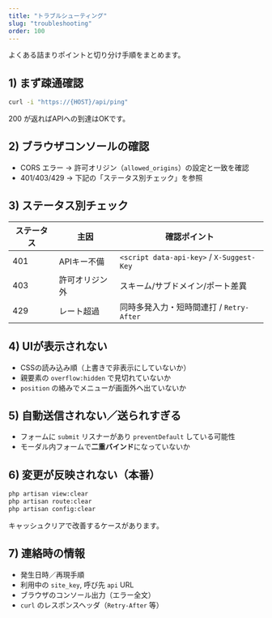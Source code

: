 ```yaml
---
title: "トラブルシューティング"
slug: "troubleshooting"
order: 100
---
```


よくある詰まりポイントと切り分け手順をまとめます。

## 1) まず疎通確認
```bash
curl -i "https://{HOST}/api/ping"
```
200 が返ればAPIへの到達はOKです。

## 2) ブラウザコンソールの確認
- CORS エラー → 許可オリジン（`allowed_origins`）の設定と一致を確認
- 401/403/429 → 下記の「ステータス別チェック」を参照

## 3) ステータス別チェック
| ステータス | 主因 | 確認ポイント |
|---|---|---|
| 401 | APIキー不備 | `<script data-api-key>` / `X-Suggest-Key` |
| 403 | 許可オリジン外 | スキーム/サブドメイン/ポート差異 |
| 429 | レート超過 | 同時多発入力・短時間連打 / `Retry-After` |

## 4) UIが表示されない
- CSSの読み込み順（上書きで非表示にしていないか）
- 親要素の `overflow:hidden` で見切れていないか
- `position` の絡みでメニューが画面外へ出ていないか

## 5) 自動送信されない／送られすぎる
- フォームに `submit` リスナーがあり `preventDefault` している可能性
- モーダル内フォームで**二重バインド**になっていないか

## 6) 変更が反映されない（本番）
```bash
php artisan view:clear
php artisan route:clear
php artisan config:clear
```
キャッシュクリアで改善するケースがあります。

## 7) 連絡時の情報
- 発生日時／再現手順
- 利用中の `site_key`, 呼び先 `api` URL
- ブラウザのコンソール出力（エラー全文）
- `curl` のレスポンスヘッダ（`Retry-After` 等）
